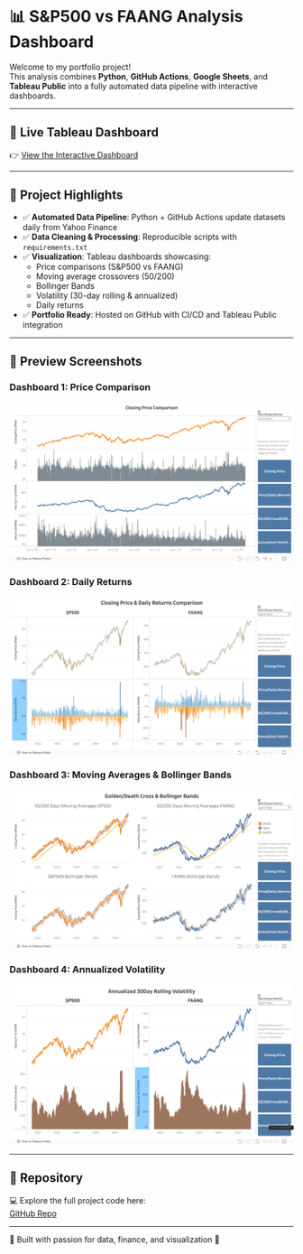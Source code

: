 # 📊 S&P500 vs FAANG Analysis Dashboard  

Welcome to my portfolio project!  
This analysis combines **Python**, **GitHub Actions**, **Google Sheets**, and **Tableau Public** into a fully automated data pipeline with interactive dashboards.  

---

## 🔹 Live Tableau Dashboard  
👉 [View the Interactive Dashboard]([https://public.tableau.com/app/profile/YourName/viz/SP500vsFAANG/YourDashboardName](https://public.tableau.com/views/SP500vsFAANG_17568134555740/ClosingPrice?:language=en-US&:sid=&:redirect=auth&:display_count=n&:origin=viz_share_link))  

---

## 🔹 Project Highlights
- ✅ **Automated Data Pipeline**: Python + GitHub Actions update datasets daily from Yahoo Finance  
- ✅ **Data Cleaning & Processing**: Reproducible scripts with `requirements.txt`  
- ✅ **Visualization**: Tableau dashboards showcasing:  
  - Price comparisons (S&P500 vs FAANG)  
  - Moving average crossovers (50/200)  
  - Bollinger Bands  
  - Volatility (30-day rolling & annualized)  
  - Daily returns  
- ✅ **Portfolio Ready**: Hosted on GitHub with CI/CD and Tableau Public integration  

---

## 🔹 Preview Screenshots  
### Dashboard 1: Price Comparison  
![Dashboard 1](dashboard_screenshots/PriceComparison.png)  

### Dashboard 2: Daily Returns  
![Dashboard 2](dashboard_screenshots/DailyReturnsComparison.png)  

### Dashboard 3: Moving Averages & Bollinger Bands  
![Dashboard 3](dashboard_screenshots/50_200MA_BollingerBandsComparison.png)  

### Dashboard 4: Annualized Volatility  
![Dashboard 3](dashboard_screenshots/30DAnnualizedVolatilityComparison.png)  

---

## 🔹 Repository  
💻 Explore the full project code here:  
[GitHub Repo](https://github.com/hamdananas-alt/SP500_vs_FAANG_Project)  

---

📌 Built with passion for data, finance, and visualization 🚀

